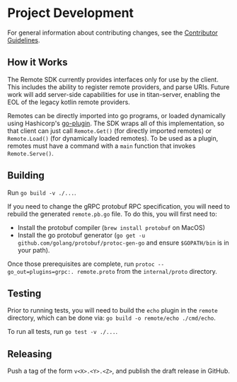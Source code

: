 # Project Development

For general information about contributing changes, see the
[Contributor Guidelines](https://github.com/titan-data/.github/blob/master/CONTRIBUTING.md).

## How it Works

The Remote SDK currently provides interfaces only for use by the client. This includes the ability to register
remote providers, and parse URIs. Future work will add server-side capabilities for use in titan-server, enabling
the EOL of the legacy kotlin remote providers.

Remotes can be directly imported into go programs, or loaded dynamically using
Hashicorp's [go-plugin](https://github.com/hashicorp/go-plugin). The SDK wraps all of this implementation, so that
client can just call `Remote.Get()` (for directly imported remotes) or `Remote.Load()` (for dynamically loaded
remotes). To be used as a plugin, remotes must have a command with a `main` function that invokes
`Remote.Serve()`.

## Building

Run `go build -v ./...`.

If you need to change the gRPC protobuf RPC specification, you will need to rebuild the generated `remote.pb.go`
file. To do this, you will first need to:

- Install the protobuf compiler (`brew install protobuf` on MacOS)
- Install the go protobuf generator (`go get -u github.com/golang/protobuf/protoc-gen-go` and ensure `$GOPATH/bin` is 
  in your path).
  
Once those prerequisites are complete, run `protoc --go_out=plugins=grpc:. remote.proto` from the `internal/proto`
directory.

## Testing

Prior to running tests, you will need to build the `echo` plugin in the `remote` directory, which can be done
via: `go build -o remote/echo ./cmd/echo`.

To run all tests, run `go test -v ./...`.

## Releasing

Push a tag of the form `v<X>.<Y>.<Z>`, and publish the draft release in GitHub.
